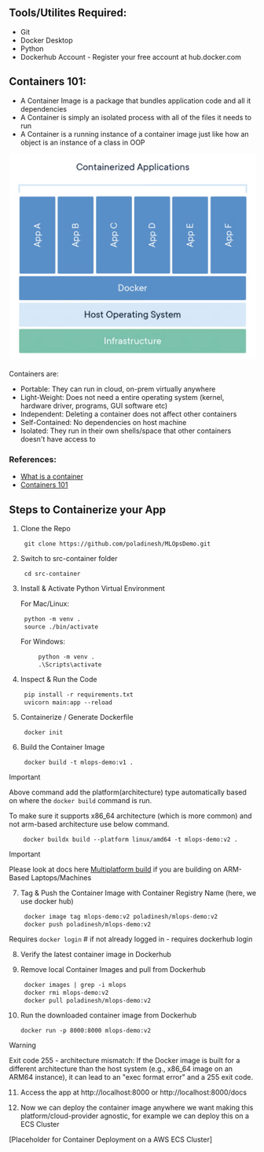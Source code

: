 ## Tools/Utilites Required:
- Git
- Docker Desktop
- Python
- Dockerhub Account - Register your free account at hub.docker.com

## Containers 101:

- A Container Image is a package that bundles application code and all it dependencies
- A Container is simply an isolated process with all of the files it needs to run
- A Container is a running instance of a container image just like how an object is an instance of a class in OOP

![Containers-Vs-VMs](./images/container-vs-vms.png)

Containers are:
- Portable: They can run in cloud, on-prem virtually anywhere
- Light-Weight: Does not need a entire operating system (kernel, hardware driver, programs, GUI software etc)
- Independent: Deleting a container does not affect other containers
- Self-Contained: No dependencies on host machine
- Isolated: They run in their own shells/space that other containers doesn't have access to

### References:
- [What is a container](https://www.docker.com/resources/what-container/)
- [Containers 101](https://docs.docker.com/get-started/docker-concepts/the-basics/what-is-a-container/)


## Steps to Containerize your App

1. Clone the Repo

        git clone https://github.com/poladinesh/MLOpsDemo.git

2. Switch to src-container folder

        cd src-container

3. Install & Activate Python Virtual Environment

    For Mac/Linux:

        python -m venv .
        source ./bin/activate

    For Windows:

            python -m venv .
            .\Scripts\activate

4. Inspect & Run the Code

        pip install -r requirements.txt
        uvicorn main:app --reload


5. Containerize / Generate Dockerfile

        docker init

6. Build the Container Image
        
        docker build -t mlops-demo:v1 .

> [!IMPORTANT]
Above command add the platform(architecture) type automatically based on where the `docker build` command is run. 

To make sure it supports x86_64 architecture (which is more common) and not arm-based architecture use below command.

        docker buildx build --platform linux/amd64 -t mlops-demo:v2 .

> [!IMPORTANT]
Please look at docs here [Multiplatform build](https://docs.docker.com/build/building/multi-platform/#build-multi-platform-images) if you are building on ARM-Based Laptops/Machines

7. Tag & Push the Container Image with Container Registry Name (here, we use docker hub)

        docker image tag mlops-demo:v2 poladinesh/mlops-demo:v2
        docker push poladinesh/mlops-demo:v2

Requires `docker login` # if not already logged in - requires dockerhub login

8. Verify the latest container image in Dockerhub

9. Remove local Container Images and pull from Dockerhub

        docker images | grep -i mlops
        docker rmi mlops-demo:v2
        docker pull poladinesh/mlops-demo:v2

10. Run the downloaded container image from Dockerhub

        docker run -p 8000:8000 mlops-demo:v2

> [!WARNING] 
> Exit code 255 - architecture mismatch:
    If the Docker image is built for a different architecture than the host system (e.g., x86_64 image on an ARM64 instance), it can lead to an "exec format error" and a 255 exit code.        

11. Access the app at http://localhost:8000 or http://localhost:8000/docs

12. Now we can deploy the container image anywhere we want making this platform/cloud-provider agnostic, for example we can deploy this on a ECS Cluster

[Placeholder for Container Deployment on a AWS ECS Cluster]
